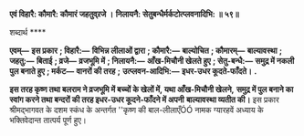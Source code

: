 **एवं विहारै: कौमारै: कौमारं जहतुव्र्रजे ।** **निलायनै: सेतुबन्धैर्मर्कटोत्प्लवनादिभि: ॥ ५९॥** 

शब्दार्थ **** 

**एवम्—** **इस प्रकार** **; विहारै:—** **विभिन्न लीलाओं द्वारा** **; कौमारै:—** **बाल्योचित** **; कौमारम्—** **बाल्यावस्था** **; जहतु:—** **बिताई** **; व्रजे—** **व्रजभूमि में** **; निलायनै:—** **आँख-मिचौनी खेलते हुए** **; सेतु-बन्धै:—** **समुद्र में नकली पुल बनाते हुए** **; मर्कट—** **वानरों की तरह** **;** **उत्प्लवन-आदिभि:—** **इधर-उधर कूदते-फाँदते।** **.** 

**इस तरह कृष्ण तथा बलराम ने व्रजभूमि में बच्चों के खेलों में, यथा आँख-मिचौनी खेलने,** **समुद्र में पुल बनाने का स्वांग करने तथा बन्दरों की तरह इधर-उधर कूदने-फाँदने में अपनी** **बाल्यावस्था व्यतीत की।** इस प्रकार श्रीमद्भागवत के दशम स्कंध के अन्तर्गत ''कृष्ण की बाल-लीलाएँÓÓ नामक ग्यारहवें अध्याय के भक्तिवेदान्त तात्पर्य पूर्ण हुए। 